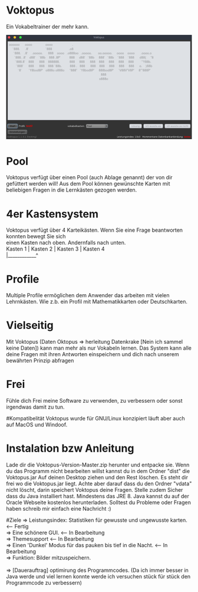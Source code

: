 # Voktopus
Ein Vokabeltrainer der mehr kann. 

![Voktopus](/screen1.png?raw=true "Voktopus 1.1.0.1 (testing)")

# Pool
Voktopus verfügt über einen Pool (auch Ablage genannt) der von dir gefüttert werden will!
Aus dem Pool können gewünschte Karten mit beliebigen Fragen in die Lernkästen gezogen werden.

# 4er Kastensystem
Voktopus verfügt über 4 Karteikästen. Wenn Sie eine Frage beantworten konnten bewegt Sie sich <br>
einen Kasten nach oben. Andernfalls nach unten.<br>
Kasten 1 | Kasten 2 | Kasten 3 | Kasten 4 <br>
|____________^<br>

# Profile
Multiple Profile ermöglichen dem Anwender das arbeiten mit vielen Lehrnkästen.
Wie z.b. ein Profil mit Mathematikkarten oder Deutschkarten.

# Vielseitig
Mit Voktopus (Daten Oktopus => herleitung Datenkrake [Nein ich sammel keine Daten]) kann man mehr 
als nur Vokabeln lernen. Das System kann alle deine Fragen mit ihren Antworten einspeichern und dich
nach unserem bewährten Prinzip abfragen

# Frei
Fühle dich Frei meine Software zu verwenden, zu verbessern oder sonst irgendwas damit zu tun.

#Kompatibelität
Voktopus wurde für GNU/Linux konzipiert läuft aber auch auf MacOS und Windoof.

# Instalation bzw Anleitung
Lade dir die Voktopus-Version-Master.zip herunter und entpacke sie.
Wenn du das Programm nicht bearbeiten willst kannst du in dem Ordner "dist" die Voktopus.jar
Auf deinen Desktop ziehen und den Rest löschen.
Es steht dir frei wo die Voktopus.jar liegt. Achte aber darauf dass du den Ordner "vdata" nicht löscht, darin
speichert Voktopus deine Fragen.
Stelle zudem Sicher dass du Java installiert hast. Mindestens das JRE 8.
Java kannst du auf der Oracle Webseite kostenlos herunterladen.
Solltest du Probleme oder Fragen haben schreib mir einfach eine Nachricht :)

#Ziele
=> Leistungsindex: Statistiken für gewusste und ungewusste karten. <-- Fertig <br>
=> Eine schönere GUI. <-- In Bearbeitung<br>
=> Themesupport <-- In Bearbeitung <br>
=> Einen 'Dunkel' Modus für das pauken bis tief in die Nacht. <-- In Bearbeitung<br>
=> Funktion: Bilder mitzuspeichern. <br>
<br>
=> [Dauerauftrag] optimirung des Programmcodes. (Da ich immer besser in Java werde und viel lernen konnte werde ich versuchen stück für stück den Programmcode zu verbessern)
